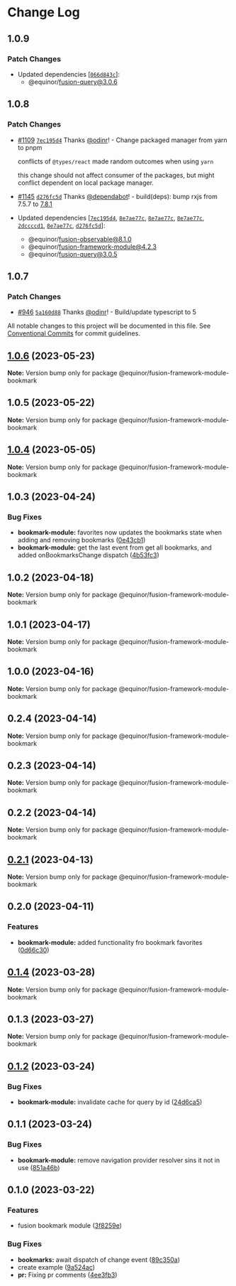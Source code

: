 # Change Log

## 1.0.9

### Patch Changes

-   Updated dependencies [[`066d843c`](https://github.com/equinor/fusion-framework/commit/066d843c88cb974150f23f4fb9e7d0b066c93594)]:
    -   @equinor/fusion-query@3.0.6

## 1.0.8

### Patch Changes

-   [#1109](https://github.com/equinor/fusion-framework/pull/1109) [`7ec195d4`](https://github.com/equinor/fusion-framework/commit/7ec195d42098fec8794db13e83b71ef7753ff862) Thanks [@odinr](https://github.com/odinr)! - Change packaged manager from yarn to pnpm

    conflicts of `@types/react` made random outcomes when using `yarn`

    this change should not affect consumer of the packages, but might conflict dependent on local package manager.

-   [#1145](https://github.com/equinor/fusion-framework/pull/1145) [`d276fc5d`](https://github.com/equinor/fusion-framework/commit/d276fc5d514566d05c64705076a1cb91c6a44272) Thanks [@dependabot](https://github.com/apps/dependabot)! - build(deps): bump rxjs from 7.5.7 to [7.8.1](https://github.com/ReactiveX/rxjs/blob/7.8.1/CHANGELOG.md)

-   Updated dependencies [[`7ec195d4`](https://github.com/equinor/fusion-framework/commit/7ec195d42098fec8794db13e83b71ef7753ff862), [`8e7ae77c`](https://github.com/equinor/fusion-framework/commit/8e7ae77cfcadddc4b59e6bb57e620b84e5e1c647), [`8e7ae77c`](https://github.com/equinor/fusion-framework/commit/8e7ae77cfcadddc4b59e6bb57e620b84e5e1c647), [`8e7ae77c`](https://github.com/equinor/fusion-framework/commit/8e7ae77cfcadddc4b59e6bb57e620b84e5e1c647), [`2dccccd1`](https://github.com/equinor/fusion-framework/commit/2dccccd124fbe3cdde2132c29c27d3da9fc6f1f5), [`8e7ae77c`](https://github.com/equinor/fusion-framework/commit/8e7ae77cfcadddc4b59e6bb57e620b84e5e1c647), [`d276fc5d`](https://github.com/equinor/fusion-framework/commit/d276fc5d514566d05c64705076a1cb91c6a44272)]:
    -   @equinor/fusion-observable@8.1.0
    -   @equinor/fusion-framework-module@4.2.3
    -   @equinor/fusion-query@3.0.5

## 1.0.7

### Patch Changes

-   [#946](https://github.com/equinor/fusion-framework/pull/946) [`5a160d88`](https://github.com/equinor/fusion-framework/commit/5a160d88981ddfe861d391cfefe10f54dda3d352) Thanks [@odinr](https://github.com/odinr)! - Build/update typescript to 5

All notable changes to this project will be documented in this file.
See [Conventional Commits](https://conventionalcommits.org) for commit guidelines.

## [1.0.6](https://github.com/equinor/fusion-framework/compare/@equinor/fusion-framework-module-bookmark@1.0.5...@equinor/fusion-framework-module-bookmark@1.0.6) (2023-05-23)

**Note:** Version bump only for package @equinor/fusion-framework-module-bookmark

## 1.0.5 (2023-05-22)

**Note:** Version bump only for package @equinor/fusion-framework-module-bookmark

## [1.0.4](https://github.com/equinor/fusion-framework/compare/@equinor/fusion-framework-module-bookmark@1.0.3...@equinor/fusion-framework-module-bookmark@1.0.4) (2023-05-05)

**Note:** Version bump only for package @equinor/fusion-framework-module-bookmark

## 1.0.3 (2023-04-24)

### Bug Fixes

-   **bookmark-module:** favorites now updates the bookmarks state when adding and removing bookmarks ([0e43cb1](https://github.com/equinor/fusion-framework/commit/0e43cb1a4e2f9b8fe3fcff4df053846f585cca3d))
-   **bookmark-module:** get the last event from get all bookmarks, and added onBookmarksChange dispatch ([4b53fc3](https://github.com/equinor/fusion-framework/commit/4b53fc37c0d072604c336490dc82beca2310cd51))

## 1.0.2 (2023-04-18)

**Note:** Version bump only for package @equinor/fusion-framework-module-bookmark

## 1.0.1 (2023-04-17)

**Note:** Version bump only for package @equinor/fusion-framework-module-bookmark

## 1.0.0 (2023-04-16)

**Note:** Version bump only for package @equinor/fusion-framework-module-bookmark

## 0.2.4 (2023-04-14)

**Note:** Version bump only for package @equinor/fusion-framework-module-bookmark

## 0.2.3 (2023-04-14)

**Note:** Version bump only for package @equinor/fusion-framework-module-bookmark

## 0.2.2 (2023-04-14)

**Note:** Version bump only for package @equinor/fusion-framework-module-bookmark

## [0.2.1](https://github.com/equinor/fusion-framework/compare/@equinor/fusion-framework-module-bookmark@0.2.0...@equinor/fusion-framework-module-bookmark@0.2.1) (2023-04-13)

**Note:** Version bump only for package @equinor/fusion-framework-module-bookmark

## 0.2.0 (2023-04-11)

### Features

-   **bookmark-module:** added functionality fro bookmark favorites ([0d66c30](https://github.com/equinor/fusion-framework/commit/0d66c301dd5d938c5e327273a6a48275bf29d5e1))

## [0.1.4](https://github.com/equinor/fusion-framework/compare/@equinor/fusion-framework-module-bookmark@0.1.3...@equinor/fusion-framework-module-bookmark@0.1.4) (2023-03-28)

**Note:** Version bump only for package @equinor/fusion-framework-module-bookmark

## 0.1.3 (2023-03-27)

**Note:** Version bump only for package @equinor/fusion-framework-module-bookmark

## [0.1.2](https://github.com/equinor/fusion-framework/compare/@equinor/fusion-framework-module-bookmark@0.1.1...@equinor/fusion-framework-module-bookmark@0.1.2) (2023-03-24)

### Bug Fixes

-   **bookmark-module:** invalidate cache for query by id ([24d6ca5](https://github.com/equinor/fusion-framework/commit/24d6ca5a59ce3e2a17291ddd65f0adb9f605e995))

## 0.1.1 (2023-03-24)

### Bug Fixes

-   **bookmark-module:** remove navigation provider resolver sins it not in use ([851a46b](https://github.com/equinor/fusion-framework/commit/851a46bb48cd01a51f630bc8b2e405660855152e))

## 0.1.0 (2023-03-22)

### Features

-   fusion bookmark module ([3f8259e](https://github.com/equinor/fusion-framework/commit/3f8259e47ea52637375d24ba3566c6ee1019c149))

### Bug Fixes

-   **bookmarks:** await dispatch of change event ([89c350a](https://github.com/equinor/fusion-framework/commit/89c350a6b26d036df8431064fd6641b6e546d324))
-   create example ([9a524ac](https://github.com/equinor/fusion-framework/commit/9a524ac354cd62ba084f05b456a2da857ed24575))
-   **pr:** Fixing pr comments ([4ee3fb3](https://github.com/equinor/fusion-framework/commit/4ee3fb3b509c7b7560378e18ee51d9c1759a8685))
